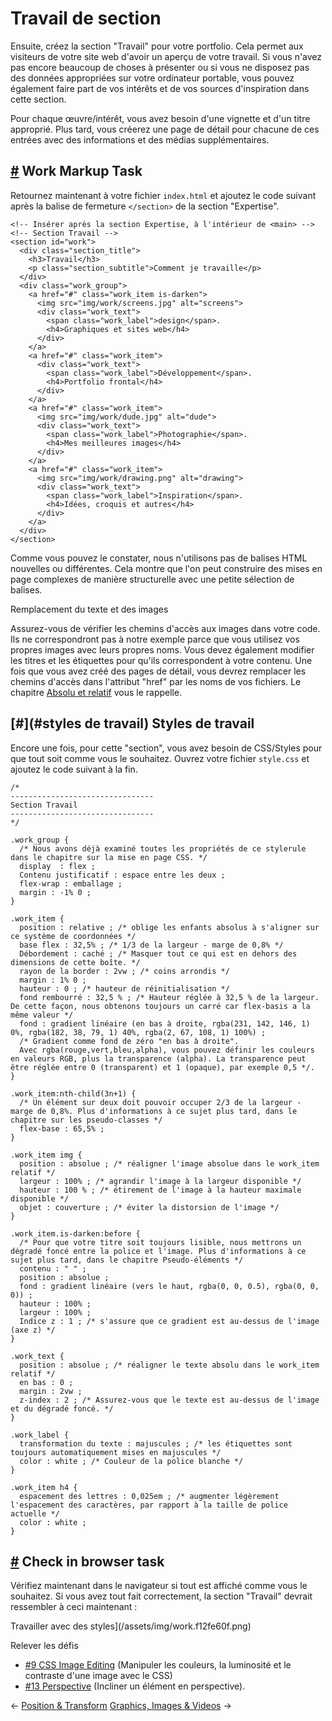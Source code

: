 Travail de section
===============================

Ensuite, créez la section "Travail" pour votre portfolio. Cela permet aux visiteurs de votre site web d'avoir un aperçu de votre travail. Si vous n'avez pas encore beaucoup de choses à présenter ou si vous ne disposez pas des données appropriées sur votre ordinateur portable, vous pouvez également faire part de vos intérêts et de vos sources d'inspiration dans cette section.

Pour chaque œuvre/intérêt, vous avez besoin d'une vignette et d'un titre approprié. Plus tard, vous créerez une page de détail pour chacune de ces entrées avec des informations et des médias supplémentaires.

[#](#work-markup) Work Markup Task
-------------------------------------

Retournez maintenant à votre fichier `index.html` et ajoutez le code suivant après la balise de fermeture `</section>` de la section "Expertise".

    <!-- Insérer après la section Expertise, à l'intérieur de <main> -->
    <!-- Section Travail -->
    <section id="work">
      <div class="section_title">
        <h3>Travail</h3>
        <p class="section_subtitle">Comment je travaille</p>
      </div>
      <div class="work_group">
        <a href="#" class="work_item is-darken">
          <img src="img/work/screens.jpg" alt="screens">
          <div class="work_text">
            <span class="work_label">design</span>.
            <h4>Graphiques et sites web</h4>
          </div>
        </a>
        <a href="#" class="work_item">
          <div class="work_text">
            <span class="work_label">Développement</span>.
            <h4>Portfolio frontal</h4>
          </div>
        </a>
        <a href="#" class="work_item">
          <img src="img/work/dude.jpg" alt="dude">
          <div class="work_text">
            <span class="work_label">Photographie</span>.
            <h4>Mes meilleures images</h4>
          </div>
        </a>
        <a href="#" class="work_item">
          <img src="img/work/drawing.png" alt="drawing">
          <div class="work_text">
            <span class="work_label">Inspiration</span>.
            <h4>Idées, croquis et autres</h4>
          </div>
        </a>
      </div>
    </section>
    

Comme vous pouvez le constater, nous n'utilisons pas de balises HTML nouvelles ou différentes. Cela montre que l'on peut construire des mises en page complexes de manière structurelle avec une petite sélection de balises.

Remplacement du texte et des images

Assurez-vous de vérifier les chemins d'accès aux images dans votre code. Ils ne correspondront pas à notre exemple parce que vous utilisez vos propres images avec leurs propres noms. Vous devez également modifier les titres et les étiquettes pour qu'ils correspondent à votre contenu. Une fois que vous avez créé des pages de détail, vous devrez remplacer les chemins d'accès dans l'attribut "href" par les noms de vos fichiers. Le chapitre [Absolu et relatif](/guide/10_absolu_relatif/#paths) vous le rappelle.

[#](#styles de travail) Styles de travail
-------------------------------------

Encore une fois, pour cette "section", vous avez besoin de CSS/Styles pour que tout soit comme vous le souhaitez. Ouvrez votre fichier `style.css` et ajoutez le code suivant à la fin.

    /* 
    --------------------------------
    Section Travail
    --------------------------------
    */
    
    .work_group {
      /* Nous avons déjà examiné toutes les propriétés de ce stylerule dans le chapitre sur la mise en page CSS. */
      display  : flex ; 
      Contenu justificatif : espace entre les deux ;
      flex-wrap : emballage ;
      margin : -1% 0 ;
    }
    
    .work_item {
      position : relative ; /* oblige les enfants absolus à s'aligner sur ce système de coordonnées */
      base flex : 32,5% ; /* 1/3 de la largeur - marge de 0,8% */
      Débordement : caché ; /* Masquer tout ce qui est en dehors des dimensions de cette boîte. */
      rayon de la border : 2vw ; /* coins arrondis */
      margin : 1% 0 ;
      hauteur : 0 ; /* hauteur de réinitialisation */
      fond rembourré : 32,5 % ; /* Hauteur réglée à 32,5 % de la largeur. De cette façon, nous obtenons toujours un carré car flex-basis a la même valeur */
      fond : gradient linéaire (en bas à droite, rgba(231, 142, 146, 1) 0%, rgba(182, 38, 79, 1) 40%, rgba(2, 67, 108, 1) 100%) ; 
      /* Gradient comme fond de zéro "en bas à droite". 
      Avec rgba(rouge,vert,bleu,alpha), vous pouvez définir les couleurs en valeurs RGB, plus la transparence (alpha). La transparence peut être réglée entre 0 (transparent) et 1 (opaque), par exemple 0,5 */.
    }
    
    .work_item:nth-child(3n+1) {
      /* Un élément sur deux doit pouvoir occuper 2/3 de la largeur - marge de 0,8%. Plus d'informations à ce sujet plus tard, dans le chapitre sur les pseudo-classes */
      flex-base : 65,5% ;
    }
    
    .work_item img {
      position : absolue ; /* réaligner l'image absolue dans le work_item relatif */
      largeur : 100% ; /* agrandir l'image à la largeur disponible */
      hauteur : 100 % ; /* étirement de l'image à la hauteur maximale disponible */
      objet : couverture ; /* éviter la distorsion de l'image */
    }
    
    .work_item.is-darken:before {
      /* Pour que votre titre soit toujours lisible, nous mettrons un dégradé foncé entre la police et l'image. Plus d'informations à ce sujet plus tard, dans le chapitre Pseudo-éléments */
      contenu : " " ;
      position : absolue ;
      fond : gradient linéaire (vers le haut, rgba(0, 0, 0.5), rgba(0, 0, 0)) ;
      hauteur : 100% ;
      largeur : 100% ;
      Indice z : 1 ; /* s'assure que ce gradient est au-dessus de l'image (axe z) */
    }
    
    .work_text {
      position : absolue ; /* réaligner le texte absolu dans le work_item relatif */
      en bas : 0 ;
      margin : 2vw ;
      z-index : 2 ; /* Assurez-vous que le texte est au-dessus de l'image et du dégradé foncé. */
    }
    
    .work_label {
      transformation du texte : majuscules ; /* les étiquettes sont toujours automatiquement mises en majuscules */
      color : white ; /* Couleur de la police blanche */
    }
    
    .work_item h4 {
      espacement des lettres : 0,025em ; /* augmenter légèrement l'espacement des caractères, par rapport à la taille de police actuelle */
      color : white ;
    }
    

[#](#check-in-browser) Check in browser task
---------------------------------------------------------

Vérifiez maintenant dans le navigateur si tout est affiché comme vous le souhaitez. Si vous avez tout fait correctement, la section "Travail" devrait ressembler à ceci maintenant :

Travailler avec des styles](/assets/img/work.f12fe60f.png)

Relever les défis

* [#9 CSS Image Editing](/challenges/#_9-css-image-editing) (Manipuler les couleurs, la luminosité et le contraste d'une image avec le CSS)
* [#13 Perspective](/défis/#_13-perspective) (Incliner un élément en perspective).

← [Position & Transform](/guide/13_position_transform/) [Graphics, Images & Videos](/guide/15_graphics_images_videos/) →
